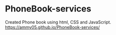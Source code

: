 # PhoneBook-services
Created Phone book using html, CSS and JavaScript.
https://ammy05.github.io/PhoneBook-services/
